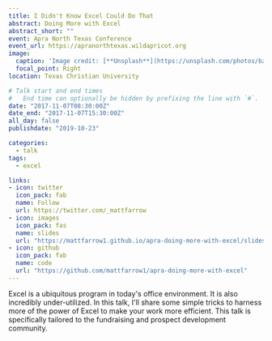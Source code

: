 ```yaml
---
title: I Didn't Know Excel Could Do That
abstract: Doing More with Excel
abstract_short: ""
event: Apra North Texas Conference
event_url: https://apranorthtexas.wildapricot.org
image:
  caption: 'Image credit: [**Unsplash**](https://unsplash.com/photos/bzdhc5b3Bxs)'
  focal_point: Right
location: Texas Christian University

# Talk start and end times
#   End time can optionally be hidden by prefixing the line with `#`.
date: "2017-11-07T08:30:00Z"
date_end: "2017-11-07T15:30:00Z"
all_day: false
publishdate: "2019-10-23"

categories:
  - talk
tags:
  - excel

links:
- icon: twitter
  icon_pack: fab
  name: Follow
  url: https://twitter.com/_mattfarrow
- icon: images
  icon_pack: fas
  name: slides
  url: "https://mattfarrow1.github.io/apra-doing-more-with-excel/slides#1"
- icon: github
  icon_pack: fab
  name: code
  url: "https://github.com/mattfarrow1/apra-doing-more-with-excel"
---
```


Excel is a ubiquitous program in today's office environment. It is also incredibly under-utilized. In this talk, I'll share some simple tricks to harness more of the power of Excel to make your work more efficient. This talk is specifically tailored to the fundraising and prospect development community.